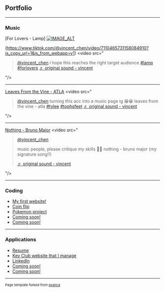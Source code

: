 ## Portfolio

---

### Music

[For Lovers - Lamp]
[![IMAGE_ALT](https://img.youtube.com/vi/UmX4kyB2wfg/0.jpg)](https://www.tiktok.com/@vincent_chen/video/7110465731158084910?is_copy_url=1&is_from_webapp=v1)

(https://www.tiktok.com/@vincent_chen/video/7110465731158084910?is_copy_url=1&is_from_webapp=v1)
<video src="<blockquote class="tiktok-embed" cite="https://www.tiktok.com/@vincent_chen/video/7110465731158084910" data-video-id="7110465731158084910" style="max-width: 605px;min-width: 325px;" > <section> <a target="_blank" title="@vincent_chen" href="https://www.tiktok.com/@vincent_chen">@vincent_chen</a> i hope this reaches the right target audience <a title="lamp" target="_blank" href="https://www.tiktok.com/tag/lamp">#lamp</a> <a title="forlovers" target="_blank" href="https://www.tiktok.com/tag/forlovers">#forlovers</a> <a target="_blank" title="♬ original sound - vincent" href="https://www.tiktok.com/music/original-sound-7110465666302151470">♬ original sound - vincent</a> </section> </blockquote> <script async src="https://www.tiktok.com/embed.js"></script>"/>

---
[Leaves From the Vine - ATLA](https://www.tiktok.com/@vincent_chen/video/7110908009454259499?is_copy_url=1&is_from_webapp=v1)
<video src="<blockquote class="tiktok-embed" cite="https://www.tiktok.com/@vincent_chen/video/7110908009454259499" data-video-id="7110908009454259499" style="max-width: 605px;min-width: 325px;" > <section> <a target="_blank" title="@vincent_chen" href="https://www.tiktok.com/@vincent_chen">@vincent_chen</a> turning this acc into a music page ig 😁😁                leaves from the vine - atla <a title="tylee" target="_blank" href="https://www.tiktok.com/tag/tylee">#tylee</a> <a title="tophsfeet" target="_blank" href="https://www.tiktok.com/tag/tophsfeet">#tophsfeet</a> <a target="_blank" title="♬ original sound - vincent" href="https://www.tiktok.com/music/original-sound-7110907853875022635">♬ original sound - vincent</a> </section> </blockquote> <script async src="https://www.tiktok.com/embed.js"></script>"/>

---
[Nothing - Bruno Major](https://www.tiktok.com/@vincent_chen/video/7110909374318710062?is_copy_url=1&is_from_webapp=v1)
<video src="<blockquote class="tiktok-embed" cite="https://www.tiktok.com/@vincent_chen/video/7110909374318710062" data-video-id="7110909374318710062" style="max-width: 605px;min-width: 325px;" > <section> <a target="_blank" title="@vincent_chen" href="https://www.tiktok.com/@vincent_chen">@vincent_chen</a> <p>music people, please critique my skills 🙏🙏                                 nothing - bruno major (my signature song!!)</p> <a target="_blank" title="♬ original sound - vincent" href="https://www.tiktok.com/music/original-sound-7110909224288258858">♬ original sound - vincent</a> </section> </blockquote> <script async src="https://www.tiktok.com/embed.js"></script>"/>

---

### Coding

- [My first website!](https://wvcs.github.io/website-vincentchen-1/)
- [Coin flip](https://github.com/vincentchen1/python-coin-flip.git)
- [Pokemon project](https://github.com/vincentchen1/python-final-project.git)
- [Coming soon!](http://example.com/)
- [Coming soon!](http://example.com/)

---

### Applications


- [Resume](https://docs.google.com/document/d/1J3LgvPDgcsL9NDEbqfkGGhut_S6L8Av8ei8tDFrb1hw/edit?usp=sharing)
- [Key Club website that I manage](https://wvkeyclub.wixsite.com/wvkeyclub)
- [LinkedIn](https://www.linkedin.com/in/vincent-chen-a89b63217/)
- [Coming soon!](http://example.com/)
- [Coming soon!](http://example.com/)



---
<p style="font-size:11px">Page template forked from <a href="https://github.com/evanca/quick-portfolio">evanca</a></p>
<!-- Remove above link if you don't want to attibute -->
